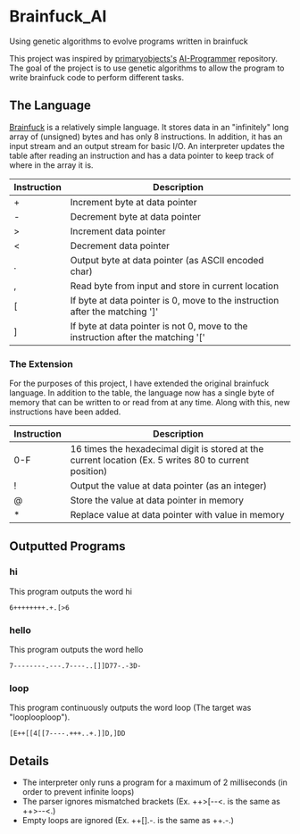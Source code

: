 # Brainfuck_AI
Using genetic algorithms to evolve programs written in brainfuck 

This project was inspired by [primaryobjects's](https://github.com/primaryobjects) [AI-Programmer](https://github.com/primaryobjects/AI-Programmer) repository. The goal of the project is to use genetic algorithms to allow the program to write brainfuck code to perform different tasks.

## The Language
[Brainfuck](https://en.wikipedia.org/wiki/Brainfuck) is a relatively simple language. It stores data in an "infinitely" long array of (unsigned) bytes and has only 8 instructions. In addition, it has an input stream and an output stream for basic I/O. An interpreter updates the table after reading an instruction and has a data pointer to keep track of where in the array it is.

Instruction | Description
--- | ---
+ | Increment byte at data pointer
- | Decrement byte at data pointer
> | Increment data pointer
< | Decrement data pointer
. | Output byte at data pointer (as ASCII encoded char)
, | Read byte from input and store in current location
[ | If byte at data pointer is 0, move to the instruction after the matching ']'
] | If byte at data pointer is not 0, move to the instruction after the matching '['

### The Extension
For the purposes of this project, I have extended the original brainfuck language. In addition to the table, the language now has a single byte of memory that can be written to or read from at any time. Along with this, new instructions have been added.

Instruction | Description
--- | ---
0-F | 16 times the hexadecimal digit is stored at the current location (Ex. 5 writes 80 to current position)
! | Output the value at data pointer (as an integer)
@ | Store the value at data pointer in memory
* | Replace value at data pointer with value in memory

## Outputted Programs
### hi
This program outputs the word hi

```
6++++++++.+.[>6
```

### hello
This program outputs the word hello

```
7--------.---.7----..[]]D77-.-3D-
```

### loop
This program continuously outputs the word loop (The target was "looplooploop").

```
[E++[[4[[7----.+++..+.]]D,]DD
````

## Details
* The interpreter only runs a program for a maximum of 2 milliseconds (in order to prevent infinite loops)
* The parser ignores mismatched brackets (Ex. ++>[--<. is the same as ++>--<.)
* Empty loops are ignored (Ex. ++[].-. is the same as ++.-.)
